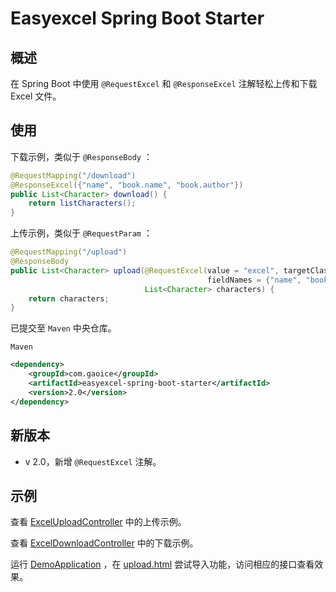 # Easyexcel Spring Boot Starter
## 概述

在 Spring Boot 中使用 `@RequestExcel` 和 `@ResponseExcel` 注解轻松上传和下载 Excel 文件。



## 使用

下载示例，类似于 `@ResponseBody` ：

```java
@RequestMapping("/download")
@ResponseExcel({"name", "book.name", "book.author"})
public List<Character> download() {
    return listCharacters();
}
```

上传示例，类似于 `@RequestParam` ：

```java
@RequestMapping("/upload")
@ResponseBody
public List<Character> upload(@RequestExcel(value = "excel", targetClass = Character.class, 
                                    		fieldNames = {"name", "book.name", "book.author"}) 
                      		  List<Character> characters) {
    return characters;
}
```



已提交至 `Maven` 中央仓库。

`Maven`

```xml
<dependency>
    <groupId>com.gaoice</groupId>
    <artifactId>easyexcel-spring-boot-starter</artifactId>
    <version>2.0</version>
</dependency>
```



## 新版本

- v 2.0，新增 `@RequestExcel` 注解。



## 示例

查看 [ExcelUploadController](https://github.com/gaoice/easyexcel-spring-boot-starter/tree/master/src/test/java/com/gaoice/easyexcel/spring/boot/demo/web/ExcelUploadController.java) 中的上传示例。

查看 [ExcelDownloadController](https://github.com/gaoice/easyexcel-spring-boot-starter/tree/master/src/test/java/com/gaoice/easyexcel/spring/boot/demo/web/ExcelDownloadController.java) 中的下载示例。

运行 [DemoApplication](https://github.com/gaoice/easyexcel-spring-boot-starter/tree/master/src/test/java/com/gaoice/easyexcel/spring/boot/demo/DemoApplication.java) ，在 [upload.html](https://github.com/gaoice/easyexcel-spring-boot-starter/blob/master/src/test/resources/templates/upload.html) 尝试导入功能，访问相应的接口查看效果。

